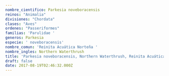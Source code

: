 ```yaml
---
nombre_cientifico: Parkesia noveboracensis
reinos: "Animalia"
divisiones: "Chordata"
clases: "Aves"
ordenes: "Passeriformes"
familias: 'Parulidae '
generos: Parkesia
especie: ' noveboracensis'
nombre_comun: 'Reinita Acuática Norteña '
nombre_ingles: Northern Waterthrush
title: 'Parkesia noveboracensis, Northern Waterthrush, Reinita Acuática Norteña '
draft: false
date: 2017-08-19T02:46:32.000Z
---
```


